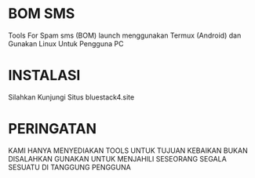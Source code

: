 # BOM SMS
Tools For Spam sms (BOM)
launch menggunakan Termux (Android) dan Gunakan Linux Untuk Pengguna PC

# INSTALASI

Silahkan Kunjungi Situs bluestack4.site

# PERINGATAN
KAMI HANYA MENYEDIAKAN TOOLS UNTUK TUJUAN KEBAIKAN BUKAN DISALAHKAN GUNAKAN UNTUK MENJAHILI SESEORANG
SEGALA SESUATU DI TANGGUNG PENGGUNA

